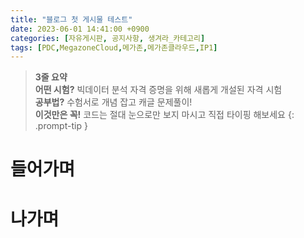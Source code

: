 ```yaml
---
title: "블로그 첫 게시물 테스트"
date: 2023-06-01 14:41:00 +0900
categories: [자유게시판, 공지사항, 생겨라_카테고리]
tags: [PDC,MegazoneCloud,메가존,메가존클라우드,IP1]
---
```


> **3줄 요약**
<br>**어떤 시험?** 빅데이터 분석 자격 증명을 위해 새롭게 개설된 자격 시험
<br>**공부법?** 수험서로 개념 잡고 캐글 문제풀이!
<br>**이것만은 꼭!** 코드는 절대 눈으로만 보지 마시고 직접 타이핑 해보세요
{: .prompt-tip }

# 들어가며
# 나가며
